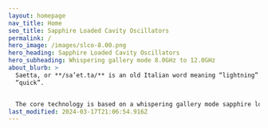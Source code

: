 ```yaml
---
layout: homepage
nav_title: Home
seo_title: Sapphire Loaded Cavity Oscillators
permalink: /
hero_image: /images/slco-8.00.png
hero_heading: Sapphire Loaded Cavity Oscillators
hero_subheading: Whispering gallery mode 8.0GHz to 12.0GHz
about_blurb: >
  Saetta, or **/sa’et.ta/** is an old Italian word meaning “lightning” or
  “quick”.


  The core technology is based on a whispering gallery mode sapphire loaded cavity (SLC). The company’s goal is to bring this technology from the physics lab to the microwave system designer. Applications are anywhere low phase noise is required: radar, calibration, measurement and communications.
last_modified: 2024-03-17T21:06:54.916Z
---
```

